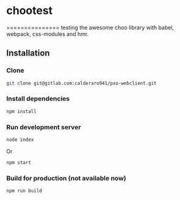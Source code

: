 

# chootest
===============
testing the awesome choo library with babel, webpack, css-modules and hmr.

## Installation

### Clone
```bash
git clone git@gitlab.com:calderaro941/pxo-webclient.git
```
### Install dependencies
```bash
npm install
```
### Run development server
```bash
node index
```
Or
```bash
npm start
```
### Build for production (not available now)
```bash
npm run build
```

